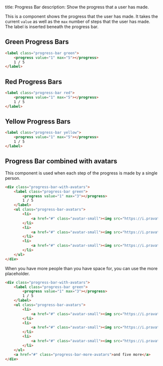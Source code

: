 title: Progress Bar
description: Show the progress that a user has made.

This is a component shows the progress that the user has made.
It takes the current `value` as well as the `max` number of steps that the user has made.
The label is inserted beneath the progress bar.

## Green Progress Bars

```html
<label class="progress-bar green">
    <progress value="1" max="5"></progress>
    1 / 5
</label>
```

## Red Progress Bars

```html
<label class="progress-bar red">
    <progress value="1" max="5"></progress>
    1 / 5
</label>
```

## Yellow Progress Bars

```html
<label class="progress-bar yellow">
    <progress value="1" max="5"></progress>
    1 / 5
</label>
```

## Progress Bar combined with avatars

This component is used when each step of the progress is made by a single person.

```html
<div class="progress-bar-with-avatars">
    <label class="progress-bar green">
        <progress value="1" max="3"></progress>
        1 / 5
    </label>
    <ul class="progress-bar-avatars">
        <li>
            <a href="#" class="avatar-small"><img src="https://i.pravatar.cc/300"/></a>
        </li>
        <li>
            <a href="#" class="avatar-small"><img src="https://i.pravatar.cc/301"/></a>
        </li>
        <li>
            <a href="#" class="avatar-small"><img src="https://i.pravatar.cc/302"/></a>
        </li>
    </ul>
</div>
```

When you have more people than you have space for, you can use the more placeholder.

```html
<div class="progress-bar-with-avatars">
    <label class="progress-bar green">
        <progress value="1" max="3"></progress>
        1 / 5
    </label>
    <ul class="progress-bar-avatars">
        <li>
            <a href="#" class="avatar-small"><img src="https://i.pravatar.cc/300"/></a>
        </li>
        <li>
            <a href="#" class="avatar-small"><img src="https://i.pravatar.cc/301"/></a>
        </li>
        <li>
            <a href="#" class="avatar-small"><img src="https://i.pravatar.cc/302"/></a>
        </li>
    </ul>
    <a href="#" class="progress-bar-more-avatars">and five more</a>
</div>
```
